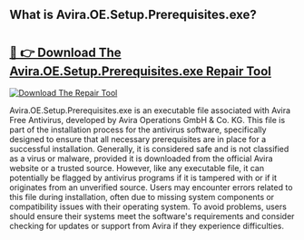 ## What is Avira.OE.Setup.Prerequisites.exe? 

# <h2><a href="https://exedetect.com/download.php?Avira.OE.Setup.Prerequisites.exe">🔗 👉 Download The Avira.OE.Setup.Prerequisites.exe Repair Tool</a></h2>

[![Download The Repair Tool](https://exedetect.com/download-button.jpg)](https://exedetect.com/download.php?Avira.OE.Setup.Prerequisites.exe)

Avira.OE.Setup.Prerequisites.exe is an executable file associated with Avira Free Antivirus, developed by Avira Operations GmbH & Co. KG. This file is part of the installation process for the antivirus software, specifically designed to ensure that all necessary prerequisites are in place for a successful installation. Generally, it is considered safe and is not classified as a virus or malware, provided it is downloaded from the official Avira website or a trusted source. However, like any executable file, it can potentially be flagged by antivirus programs if it is tampered with or if it originates from an unverified source. Users may encounter errors related to this file during installation, often due to missing system components or compatibility issues with their operating system. To avoid problems, users should ensure their systems meet the software's requirements and consider checking for updates or support from Avira if they experience difficulties.